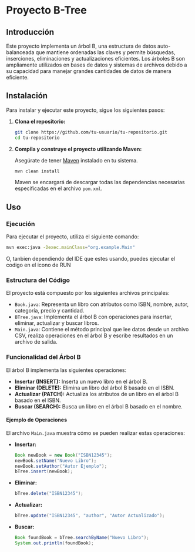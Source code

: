 
# Proyecto B-Tree

## Introducción

Este proyecto implementa un árbol B, una estructura de datos auto-balanceada que mantiene ordenadas las claves y permite búsquedas, inserciones, eliminaciones y actualizaciones eficientes. Los árboles B son ampliamente utilizados en bases de datos y sistemas de archivos debido a su capacidad para manejar grandes cantidades de datos de manera eficiente.

## Instalación

Para instalar y ejecutar este proyecto, sigue los siguientes pasos:

1. **Clona el repositorio:**

   ```sh
   git clone https://github.com/tu-usuario/tu-repositorio.git
   cd tu-repositorio
   ```

2. **Compila y construye el proyecto utilizando Maven:**

   Asegúrate de tener [Maven](https://maven.apache.org/install.html) instalado en tu sistema.

   ```sh
   mvn clean install
   ```

   Maven se encargará de descargar todas las dependencias necesarias especificadas en el archivo `pom.xml`.

## Uso

### Ejecución

Para ejecutar el proyecto, utiliza el siguiente comando:

```sh
mvn exec:java -Dexec.mainClass="org.example.Main"
```
O, tanbien dependiendo del IDE que estes usando, puedes ejecutar el codigo en el icono de RUN

### Estructura del Código

El proyecto está compuesto por los siguientes archivos principales:

- `Book.java`: Representa un libro con atributos como ISBN, nombre, autor, categoría, precio y cantidad.
- `BTree.java`: Implementa el árbol B con operaciones para insertar, eliminar, actualizar y buscar libros.
- `Main.java`: Contiene el método principal que lee datos desde un archivo CSV, realiza operaciones en el árbol B y escribe resultados en un archivo de salida.

### Funcionalidad del Árbol B

El árbol B implementa las siguientes operaciones:

- **Insertar (INSERT):** Inserta un nuevo libro en el árbol B.
- **Eliminar (DELETE):** Elimina un libro del árbol B basado en el ISBN.
- **Actualizar (PATCH):** Actualiza los atributos de un libro en el árbol B basado en el ISBN.
- **Buscar (SEARCH):** Busca un libro en el árbol B basado en el nombre.

#### Ejemplo de Operaciones

El archivo `Main.java` muestra cómo se pueden realizar estas operaciones:

- **Insertar:**
  ```java
  Book newBook = new Book("ISBN12345");
  newBook.setName("Nuevo Libro");
  newBook.setAuthor("Autor Ejemplo");
  bTree.insert(newBook);
  ```

- **Eliminar:**
  ```java
  bTree.delete("ISBN12345");
  ```

- **Actualizar:**
  ```java
  bTree.update("ISBN12345", "author", "Autor Actualizado");
  ```

- **Buscar:**
  ```java
  Book foundBook = bTree.searchByName("Nuevo Libro");
  System.out.println(foundBook);
  ```

